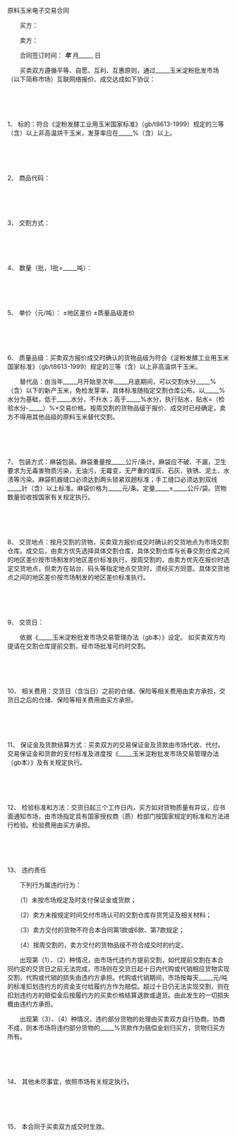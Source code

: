 



原料玉米电子交易合同



 

　　买方：

　　卖方：　　

　　合同签订时间： _____年_____ 月_____ 日　　

　　买卖双方遵循平等、自愿、互利、互惠原则，通过_____玉米淀粉批发市场（以下简称市场）互联网络报价、成交达成如下协议：

　　

　　

1、
标的：符合《淀粉发酵工业用玉米国家标准》（gb/t8613-1999）规定的三等（含）以上非高温烘干玉米，发芽率应在_____%（含）以上。

　　

　　

2、
商品代码：

　　

　　

3、
交割方式：

　　

　　

4、
数量（批，1批=_____吨）：

　　

　　

5、
单价（元/吨）： ±地区差价 ±质量品级差价

　　

　　

6、
质量品级：买卖双方报价成交时确认的货物品级为符合《淀粉发酵工业用玉米国家标准》（gb/t8613-1999）规定的三等（含）以上非高温烘干玉米。

　　替代品：由当年_____月开始至次年_____月底期间，可以交割水分_____%（含）以下的新产玉米，免检发芽率，具体标准随指定交割仓库公布。以_____%水分为基础，低于_____水分，不升水；高于_____%水分，执行贴水，贴水=（检验水分-_____）%×交易价格。按周交割的货物品级于报价、成交时已经确定，卖方不得用其他品级的原料玉米替代交割。

　　

　　

7、
包装方式：麻袋包装。麻袋重量按_____公斤/条计。麻袋应不破、不漏，卫生要求为无毒害物质污染，无油污，无霉变，无严重的煤灰、石灰、铁锈、泥土、水渍等污染。麻袋机器缝口必须达到两头锁紧双趟标准；手工缝口必须达到双线_____针（含）以上标准。麻袋价格为_____元/条。定量_____±_____公斤/袋。货物数量验收按国家有关规定执行。

　　

　　

8、
交货地点：按月交割的货物，买卖双方报价成交时确认的交货地点为市场交割仓库。成交后，由卖方优先选择具体交割仓库，具体交割仓库与长春交割仓库之间的地区差价按市场制发的地区差价标准执行。按周交割的，由卖方优先在报价时选定交货地点，但卖方在站台、码头等指定地点交货时，须经买方同意。具体交货地点之间的地区差价按市场制发的地区差价标准执行。

　　

　　

9、
交货日：

　　依据《_____玉米淀粉批发市场交易管理办法（gb本）》设定。 如买卖双方均提请在交割仓库提前交割，经市场批准可约时交割。

　　

　　

10、
相关费用：交货日（含当日）之前的仓储、保险等相关费用由卖方承担，交货日之后的仓储、保险等相关费用由买方承担。

　　

　　

11、
保证金及货款结算方式：买卖双方的交易保证金及货款由市场代收、代付。交易保证金和货款的支付标准及进度按《_____玉米淀粉批发市场交易管理办法（gb本）》及有关规定执行。

　　

　　

12、
检验标准和方法：交货日起三个工作日内，买方如对货物质量有异议，应书面通知市场，由市场指定具有国家授权商（质）检部门按国家规定的标准和方法进行检验。检验费用由买方承担。

　　

　　

13、
违约责任

　　下列行为属违约行为：

　　（1）未按市场规定及时支付保证金或货款；

　　（2）卖方未按规定时间交付市场认可的交割仓库存货凭证及相关材料；

　　（3）卖方交付的货物不符合本合同第1款或6款、第7款规定；

　　（4）按周交割的，卖方交付的货物品级不符合成交时的约定。

　　出现第（1）、（2）种情况，由市场代违约方提前交割，如代提前交割在本合同约定的交货日之前无法完成，市场则在交货日起十日内代购或代销相应货物实现交割，代购或代销的损失由违约方承担。代购或代销期间，市场按每天_____元/吨的标准扣划违约方的资金支付给履约方作为赔偿。超过十日仍无法实现交割，则在扣划违约方的赔偿金后按履约方的买卖价格结算退款或退货。由此发生的一切损失概由违约方承担。

　　出现第（3）、（4）种情况，违约部分货物的处理由买卖双方自行协商。协商不成，则本市场将违约部分货物的_____%货款作为赔偿金划归买方，货物归买方所有。

　　

　　

14、
其他未尽事宜，依照市场有关规定执行。

　　

　　

15、
本合同于买卖双方成交时生效。

　　